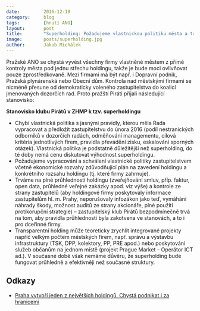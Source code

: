 ```yaml
---
date:         2016-12-19
category:     blog
tags:         [hnutí ANO]
layout:       post
title:        "Superholding: Požadujeme vlastnickou politiku města a transparentnost" 
image:        posts/superholding.jpg
author:       Jakub Michálek
---
```


Pražské ANO se chystá vyvést všechny firmy vlastněné městem z přímé kontroly města pod jednu střechu holdingu, takže je bude moci ovlivňovat pouze zprostředkovaně. Mezi firmami má být např. i Dopravní podnik, Pražská plynárenská nebo Obecní dům. Kontrola nad městskými firmami se nicméně přesune od demokraticky voleného zastupitelstva do koalicí jmenovaných dozorčích rad. Proto pražští Piráti přijali následující stanovisko: 

**Stanovisko klubu Pirátů v ZHMP k tzv. superholdingu**

* Chybí vlastnická politika s jasnými pravidly, kterou měla Rada vypracovat a předložit zastupitelstvu do února 2016 (podíl nestranických odborníků v dozorčích radách, odměňování managementu, cílová kritéria jednotlivých firem, pravidla převádění zisku, eskalování sporných otázek). Vlastnická politika je podstatně důležitější než superholding, do té doby nemá cenu diskutovat výhodnost superholdingu.
* Požadujeme vypracování a schválení vlastnické politiky zastupitelstvem včetně ekonomické rozvahy zdůvodňující plán na zavedení holdingu a konkrétního rozsahu holdingu (tj. které firmy zahrnuje).
* Trváme na plné průhlednosti holdingu (zveřejňování smluv, příp. faktur, open data, průhledné veřejné zakázky apod. viz výše) a kontrole ze strany zastupitelů (aby holdingové firmy poskytovaly informace zastupitelům hl. m. Prahy, neporušovaly infozákon jako teď, vymáhání náhrady škody, možnost auditů ze strany akcionáře, plné použití protikorupční strategie) – zastupitelský klub Pirátů bezpodmínečně trvá na tom, aby pravidla průhlednosti byla zakotvena ve stanovách, a to i pro dceřinné firmy.
* Transparentní holding může teoreticky zrychlit integrované projekty napříč velkým počtem městských firem, např. správu a výstavbu infrastruktury (TSK, DPP, kolektory, PP, PRE apod.) nebo poskytování služeb občanům na jednom místě (projekt Prague Market – Operátor ICT ad.). V současné době však nemáme důvěru, že superholding bude fungovat průhledně a efektivněji než současné struktury.



## Odkazy 

* [Praha vytvoří jeden z největších holdingů. Chystá podnikat i za hranicemi](http://www.info.cz/cesko/praha-vytvori-jeden-z-nejvetsich-holdingu-ceska-podnikat-by-mohl-i-za-hranicemi-1944.html)
